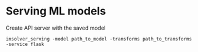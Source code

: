 # Serving ML models

Create API server with the saved model

```shell
insolver_serving -model path_to_model -transforms path_to_transforms  -service flask
```
